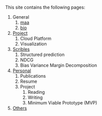 

This site contains the following pages:

1. General
    1. [maa](https://www.maa.org)
    2. [bio](https://en.wikipedia.org/wiki/Bioinformatics)
2. [Project](../../../k2)
    1. Cloud Platform
    2. Visualization
3. [Scribles](../../../w3)
    1. Structured prediction
    2. NDCG
    3. Bias Variance Margin Decomposition
4. [Personal](../../../d4/)
    1. Publications
    2. Resume
    3. Project
        1. Reading
        2. Writing
        3. Minimum Viable Prototype (MVP)
9. [Others](../../../w3/yXX/md/)
